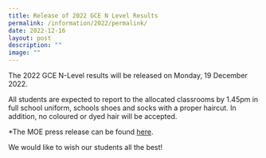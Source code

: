 ```yaml
---
title: Release of 2022 GCE N Level Results
permalink: /information/2022/permalink/
date: 2022-12-16
layout: post
description: ""
image: ""
---
```

The 2022 GCE N-Level results will be released on Monday, 19 December 2022.

All students are expected to report to the allocated classrooms by 1.45pm in full school uniform, schools shoes and socks with a proper haircut. In addition, no coloured or dyed hair will be accepted.

  

\*The MOE press release can be found [here](https://www.moe.gov.sg/news/press-releases/20221212-release-of-the-2022-singapore-cambridge-gce-na-nt-level-examination-results-on-19-december-2022#:~:text=Release%20of%20the%202022%20Singapore,on%2019%20December%202022%20%7C%20MOE).

  

We would like to wish our students all the best!